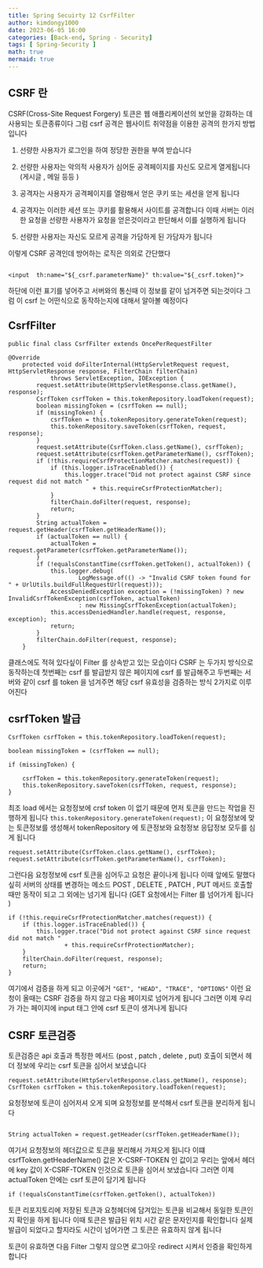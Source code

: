 ```yaml
---
title: Spring Secuirty 12 CsrfFilter
author: kimdongy1000
date: 2023-06-05 16:00
categories: [Back-end, Spring - Security]
tags: [ Spring-Security ]
math: true
mermaid: true
---
```


## CSRF 란

CSRF(Cross-Site Request Forgery) 토큰은 웹 애플리케이션의 보안을 강화하는 데 사용되는 토큰종류이다 그럼 csrf 공격은 웹사이트 취약점을 이용한 공격의 한가지 방법입니다 

1) 선량한 사용자가 로그인을 하여 정당한 권한을 부여 받습니다 

2) 선량한 사용자는 악의적 사용자가 심어둔 공격페이지를 자신도 모르게 열게됩니다 (게시글 , 메일 등등 )

3) 공격자는 사용자가 공격페이지를 열람해서 얻은 쿠키 또는 세션을 얻게 됩니다 

4) 공격자는 이러한 세션 또는 쿠키를 활용해서 사이트를 공격합니다 이때 서버는 이러한 요청을 선량한 사용자가 요청을 얻은것이라고 판단해서 이를 실행하게 됩니다 

5) 선량한 사용자는 자신도 모르게 공격을 가담하게 된 가담자가 됩니다 

이렇게 CSRF 공격인데 방어하는 로직은 의외로 간단했다 

```

<input  th:name="${_csrf.parameterName}" th:value="${_csrf.token}">

```

하단에 이런 표기를 넣어주고 서버와의 통신때 이 정보를 같이 넘겨주면 되는것이다 그럼 이 csrf 는 어떤식으로 동작하는지에 대해서 알아볼 예정이다 

## CsrfFilter
```
public final class CsrfFilter extends OncePerRequestFilter 

@Override
	protected void doFilterInternal(HttpServletRequest request, HttpServletResponse response, FilterChain filterChain)
			throws ServletException, IOException {
		request.setAttribute(HttpServletResponse.class.getName(), response);
		CsrfToken csrfToken = this.tokenRepository.loadToken(request);
		boolean missingToken = (csrfToken == null);
		if (missingToken) {
			csrfToken = this.tokenRepository.generateToken(request);
			this.tokenRepository.saveToken(csrfToken, request, response);
		}
		request.setAttribute(CsrfToken.class.getName(), csrfToken);
		request.setAttribute(csrfToken.getParameterName(), csrfToken);
		if (!this.requireCsrfProtectionMatcher.matches(request)) {
			if (this.logger.isTraceEnabled()) {
				this.logger.trace("Did not protect against CSRF since request did not match "
						+ this.requireCsrfProtectionMatcher);
			}
			filterChain.doFilter(request, response);
			return;
		}
		String actualToken = request.getHeader(csrfToken.getHeaderName());
		if (actualToken == null) {
			actualToken = request.getParameter(csrfToken.getParameterName());
		}
		if (!equalsConstantTime(csrfToken.getToken(), actualToken)) {
			this.logger.debug(
					LogMessage.of(() -> "Invalid CSRF token found for " + UrlUtils.buildFullRequestUrl(request)));
			AccessDeniedException exception = (!missingToken) ? new InvalidCsrfTokenException(csrfToken, actualToken)
					: new MissingCsrfTokenException(actualToken);
			this.accessDeniedHandler.handle(request, response, exception);
			return;
		}
		filterChain.doFilter(request, response);
	}

```

클래스에도 적혀 있다싶이 Filter 를 상속받고 있는 모습이다 CSRF 는 두가지 방식으로 동작하는데 첫번째는 csrf 를 발급받지 않은 페이지에 csrf 를 발급해주고 
두번째는 서버와 같이 csrf 를 token 을 넘겨주면 해당 csrf 유효성을 검증하는 방식 2가지로 이루어진다 

## csrfToken 발급

```
CsrfToken csrfToken = this.tokenRepository.loadToken(request);

boolean missingToken = (csrfToken == null);

if (missingToken) {

    csrfToken = this.tokenRepository.generateToken(request);
    this.tokenRepository.saveToken(csrfToken, request, response);
}
```
최조 load 에서는 요청정보에 crsf token 이 없기 때문에 먼저 토큰을 만드는 작업을 진행하게 됩니다 
`this.tokenRepository.generateToken(request);` 이 요청정보에 맞는 토큰정보를 생성해서 tokenRepository 에 토큰정보와 요청정보 응답정보 모두를 심게 됩니다 

```
request.setAttribute(CsrfToken.class.getName(), csrfToken);
request.setAttribute(csrfToken.getParameterName(), csrfToken);
```

그런다음 요청정보에 csrf 토큰을 심어두고 요청은 끝이나게 됩니다 이때 앞에도 말했다 싶히 서버의 상태를 변경하는 메소드 POST , DELETE , PATCH , PUT 메서드 호출할때만 동작이 되고 그 외에는 넘기게 됩니다 (GET 요청에서는 Filter 를 넘어가게 됩니다 )

```
if (!this.requireCsrfProtectionMatcher.matches(request)) {
    if (this.logger.isTraceEnabled()) {
        this.logger.trace("Did not protect against CSRF since request did not match "
                + this.requireCsrfProtectionMatcher);
    }
    filterChain.doFilter(request, response);
    return;
}

```
여기에서 검증을 하게 되고 이곳에거 `"GET", "HEAD", "TRACE", "OPTIONS"` 이런 요청이 올때는 CSRF 검증을 하지 않고 다음 페이지로 넘어가게 됩니다 
그러면 이제 우리가 가는 페이지에 input 태그 안에 csrf 토큰이 생겨나게 됩니다 

## CSRF 토큰검증 
토큰검증은 api 호출과 특정한 메서드 (post , patch , delete , put) 호출이 되면서 헤더 정보에 우리는 csrf 토큰을 심어서 보냈습니다 

```
request.setAttribute(HttpServletResponse.class.getName(), response);
CsrfToken csrfToken = this.tokenRepository.loadToken(request);

```

요청정보에 토큰이 심어저셔 오게 되며 요청정보를 분석해서 csrf 토큰을 분리하게 됩니다 

```

String actualToken = request.getHeader(csrfToken.getHeaderName());

```

여기서 요청정보의 헤더값으로 토큰을 분리해서 가져오게 됩니다 이떄 csrfToken.getHeaderName() 값은 X-CSRF-TOKEN 인 값이고 우리는 앞에서 헤더에 key 값이 X-CSRF-TOKEN 인것으로 토큰을 심어서 보냈습니다 그러면 이제 actualToken 안에는 csrf 토큰이 담기게 됩니다 

```
if (!equalsConstantTime(csrfToken.getToken(), actualToken))

```

토큰 리포지토리에 저장된 토큰과 요청헤더에 담겨있는 토큰을 비교해서 동일한 토큰인지 확인을 하게 됩니다 이때 토큰은 발급된 위치 시간 같은 문자인지를 확인합니다 
실제 발급이 되었다고 할지라도 시간이 넘어가면 그 토큰은 유효하지 않게 됩니다 

토큰이 유효하면 다음 Filter 그렇지 않으면 로그아웃 redirect 시켜서 인증을 확인하게 합니다 